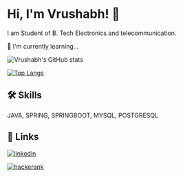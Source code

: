 # Hi, I'm Vrushabh! 👋



I am Student of B. Tech Electronics and telecommunication.

🧠 I'm currently learning...

![Vrushabh's GitHub stats](https://github-readme-stats.vercel.app/api?username=vk3232&show_icons=true&theme=github_dark)


[![Top Langs](https://github-readme-stats.vercel.app/api/top-langs/?username=vk3232&layout=compact&theme=github_dark)](https://github.com/vk3232/github-readme-stats)

## 🛠 Skills
JAVA, SPRING, SPRINGBOOT, MYSQL, POSTGRESQL


## 🔗 Links

[![linkedin](https://img.shields.io/badge/linkedin-0A66C2?style=for-the-badge&logo=linkedin&logoColor=white)](https://www.linkedin.com/in/vrushabhkhatik/)

[![hackerank](https://img.shields.io/badge/-Hackerrank-2EC866?style=for-the-badge&logo=HackerRank&logoColor=white)](https://www.hackerrank.com/vrushabh_Khatik)
